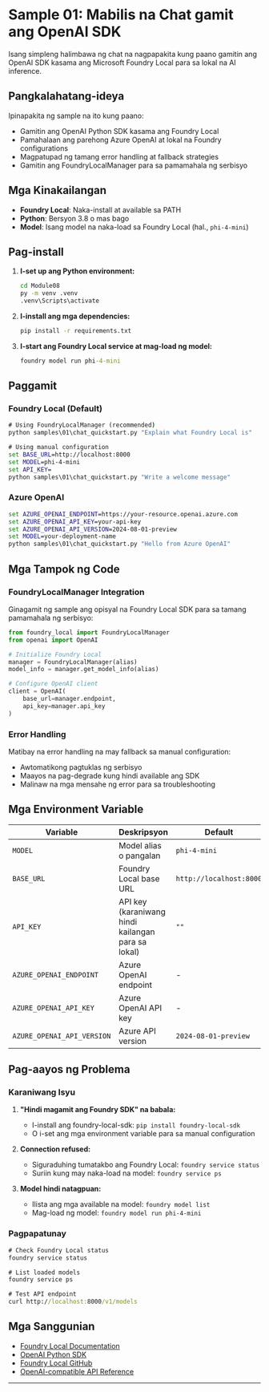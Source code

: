 <!--
CO_OP_TRANSLATOR_METADATA:
{
  "original_hash": "fb649a75048715165e76e20b366620a9",
  "translation_date": "2025-09-25T00:56:02+00:00",
  "source_file": "Module08/samples/01/README.md",
  "language_code": "tl"
}
-->
# Sample 01: Mabilis na Chat gamit ang OpenAI SDK

Isang simpleng halimbawa ng chat na nagpapakita kung paano gamitin ang OpenAI SDK kasama ang Microsoft Foundry Local para sa lokal na AI inference.

## Pangkalahatang-ideya

Ipinapakita ng sample na ito kung paano:
- Gamitin ang OpenAI Python SDK kasama ang Foundry Local
- Pamahalaan ang parehong Azure OpenAI at lokal na Foundry configurations
- Magpatupad ng tamang error handling at fallback strategies
- Gamitin ang FoundryLocalManager para sa pamamahala ng serbisyo

## Mga Kinakailangan

- **Foundry Local**: Naka-install at available sa PATH
- **Python**: Bersyon 3.8 o mas bago
- **Model**: Isang model na naka-load sa Foundry Local (hal., `phi-4-mini`)

## Pag-install

1. **I-set up ang Python environment:**
   ```cmd
   cd Module08
   py -m venv .venv
   .venv\Scripts\activate
   ```

2. **I-install ang mga dependencies:**
   ```cmd
   pip install -r requirements.txt
   ```

3. **I-start ang Foundry Local service at mag-load ng model:**
   ```cmd
   foundry model run phi-4-mini
   ```


## Paggamit

### Foundry Local (Default)

```cmd
# Using FoundryLocalManager (recommended)
python samples\01\chat_quickstart.py "Explain what Foundry Local is"

# Using manual configuration
set BASE_URL=http://localhost:8000
set MODEL=phi-4-mini
set API_KEY=
python samples\01\chat_quickstart.py "Write a welcome message"
```

### Azure OpenAI

```cmd
set AZURE_OPENAI_ENDPOINT=https://your-resource.openai.azure.com
set AZURE_OPENAI_API_KEY=your-api-key
set AZURE_OPENAI_API_VERSION=2024-08-01-preview
set MODEL=your-deployment-name
python samples\01\chat_quickstart.py "Hello from Azure OpenAI"
```


## Mga Tampok ng Code

### FoundryLocalManager Integration

Ginagamit ng sample ang opisyal na Foundry Local SDK para sa tamang pamamahala ng serbisyo:

```python
from foundry_local import FoundryLocalManager
from openai import OpenAI

# Initialize Foundry Local
manager = FoundryLocalManager(alias)
model_info = manager.get_model_info(alias)

# Configure OpenAI client
client = OpenAI(
    base_url=manager.endpoint,
    api_key=manager.api_key
)
```


### Error Handling

Matibay na error handling na may fallback sa manual configuration:
- Awtomatikong pagtuklas ng serbisyo
- Maayos na pag-degrade kung hindi available ang SDK
- Malinaw na mga mensahe ng error para sa troubleshooting

## Mga Environment Variable

| Variable | Deskripsyon | Default | Kinakailangan |
|----------|-------------|---------|---------------|
| `MODEL` | Model alias o pangalan | `phi-4-mini` | Hindi |
| `BASE_URL` | Foundry Local base URL | `http://localhost:8000` | Hindi |
| `API_KEY` | API key (karaniwang hindi kailangan para sa lokal) | `""` | Hindi |
| `AZURE_OPENAI_ENDPOINT` | Azure OpenAI endpoint | - | Para sa Azure |
| `AZURE_OPENAI_API_KEY` | Azure OpenAI API key | - | Para sa Azure |
| `AZURE_OPENAI_API_VERSION` | Azure API version | `2024-08-01-preview` | Hindi |

## Pag-aayos ng Problema

### Karaniwang Isyu

1. **"Hindi magamit ang Foundry SDK" na babala:**
   - I-install ang foundry-local-sdk: `pip install foundry-local-sdk`
   - O i-set ang mga environment variable para sa manual configuration

2. **Connection refused:**
   - Siguraduhing tumatakbo ang Foundry Local: `foundry service status`
   - Suriin kung may naka-load na model: `foundry service ps`

3. **Model hindi natagpuan:**
   - Ilista ang mga available na model: `foundry model list`
   - Mag-load ng model: `foundry model run phi-4-mini`

### Pagpapatunay

```cmd
# Check Foundry Local status
foundry service status

# List loaded models
foundry service ps

# Test API endpoint
curl http://localhost:8000/v1/models
```


## Mga Sanggunian

- [Foundry Local Documentation](https://learn.microsoft.com/azure/ai-foundry/foundry-local/)
- [OpenAI Python SDK](https://github.com/openai/openai-python)
- [Foundry Local GitHub](https://github.com/microsoft/Foundry-Local)
- [OpenAI-compatible API Reference](https://learn.microsoft.com/azure/ai-foundry/foundry-local/how-to/how-to-integrate-with-inference-sdks)

---

